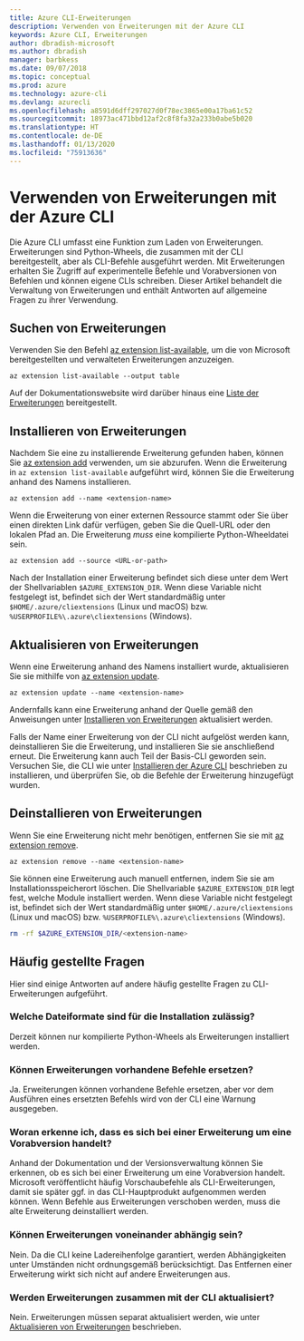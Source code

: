 ```yaml
---
title: Azure CLI-Erweiterungen
description: Verwenden von Erweiterungen mit der Azure CLI
keywords: Azure CLI, Erweiterungen
author: dbradish-microsoft
ms.author: dbradish
manager: barbkess
ms.date: 09/07/2018
ms.topic: conceptual
ms.prod: azure
ms.technology: azure-cli
ms.devlang: azurecli
ms.openlocfilehash: a8591d6dff297027d0f78ec3865e00a17ba61c52
ms.sourcegitcommit: 18973ac471bbd12af2c8f8fa32a233b0abe5b020
ms.translationtype: HT
ms.contentlocale: de-DE
ms.lasthandoff: 01/13/2020
ms.locfileid: "75913636"
---
```

# <a name="use-extensions-with-azure-cli"></a>Verwenden von Erweiterungen mit der Azure CLI 

Die Azure CLI umfasst eine Funktion zum Laden von Erweiterungen. Erweiterungen sind Python-Wheels, die zusammen mit der CLI bereitgestellt, aber als CLI-Befehle ausgeführt werden.
Mit Erweiterungen erhalten Sie Zugriff auf experimentelle Befehle und Vorabversionen von Befehlen und können eigene CLIs schreiben. Dieser Artikel behandelt die Verwaltung von Erweiterungen und enthält Antworten auf allgemeine Fragen zu ihrer Verwendung.

## <a name="find-extensions"></a>Suchen von Erweiterungen

Verwenden Sie den Befehl [az extension list-available](/cli/azure/extension#az-extension-list-available), um die von Microsoft bereitgestellten und verwalteten Erweiterungen anzuzeigen.

```azurecli-interactive
az extension list-available --output table
```

Auf der Dokumentationswebsite wird darüber hinaus eine [Liste der Erweiterungen](azure-cli-extensions-list.md) bereitgestellt.

## <a name="install-extensions"></a>Installieren von Erweiterungen

Nachdem Sie eine zu installierende Erweiterung gefunden haben, können Sie [az extension add](https://docs.microsoft.com/cli/azure/extension#az-extension-add) verwenden, um sie abzurufen. Wenn die Erweiterung in `az extension list-available` aufgeführt wird, können Sie die Erweiterung anhand des Namens installieren.

```azurecli-interactive
az extension add --name <extension-name>
```

Wenn die Erweiterung von einer externen Ressource stammt oder Sie über einen direkten Link dafür verfügen, geben Sie die Quell-URL oder den lokalen Pfad an. Die Erweiterung _muss_ eine kompilierte Python-Wheeldatei sein.

```azurecli-interactive
az extension add --source <URL-or-path>
```

Nach der Installation einer Erweiterung befindet sich diese unter dem Wert der Shellvariablen `$AZURE_EXTENSION_DIR`. Wenn diese Variable nicht festgelegt ist, befindet sich der Wert standardmäßig unter `$HOME/.azure/cliextensions` (Linux und macOS) bzw. `%USERPROFILE%\.azure\cliextensions` (Windows).

## <a name="update-extensions"></a>Aktualisieren von Erweiterungen

Wenn eine Erweiterung anhand des Namens installiert wurde, aktualisieren Sie sie mithilfe von [az extension update](https://docs.microsoft.com/cli/azure/extension#az-extension-update).

```azurecli-interactive
az extension update --name <extension-name>
```

Andernfalls kann eine Erweiterung anhand der Quelle gemäß den Anweisungen unter [Installieren von Erweiterungen](#install-extensions) aktualisiert werden.

Falls der Name einer Erweiterung von der CLI nicht aufgelöst werden kann, deinstallieren Sie die Erweiterung, und installieren Sie sie anschließend erneut. Die Erweiterung kann auch Teil der Basis-CLI geworden sein.
Versuchen Sie, die CLI wie unter [Installieren der Azure CLI](install-azure-cli.md) beschrieben zu installieren, und überprüfen Sie, ob die Befehle der Erweiterung hinzugefügt wurden.

## <a name="uninstall-extensions"></a>Deinstallieren von Erweiterungen

Wenn Sie eine Erweiterung nicht mehr benötigen, entfernen Sie sie mit [az extension remove](https://docs.microsoft.com/cli/azure/extension#az-extension-remove).

```azurecli-interactive
az extension remove --name <extension-name>
```

Sie können eine Erweiterung auch manuell entfernen, indem Sie sie am Installationsspeicherort löschen. Die Shellvariable `$AZURE_EXTENSION_DIR` legt fest, welche Module installiert werden.
Wenn diese Variable nicht festgelegt ist, befindet sich der Wert standardmäßig unter `$HOME/.azure/cliextensions` (Linux und macOS) bzw. `%USERPROFILE%\.azure\cliextensions` (Windows).

```bash
rm -rf $AZURE_EXTENSION_DIR/<extension-name>
```

## <a name="faq"></a>Häufig gestellte Fragen

Hier sind einige Antworten auf andere häufig gestellte Fragen zu CLI-Erweiterungen aufgeführt.

### <a name="what-file-formats-are-allowed-for-installation"></a>Welche Dateiformate sind für die Installation zulässig?

Derzeit können nur kompilierte Python-Wheels als Erweiterungen installiert werden.

### <a name="can-extensions-replace-existing-commands"></a>Können Erweiterungen vorhandene Befehle ersetzen?

Ja. Erweiterungen können vorhandene Befehle ersetzen, aber vor dem Ausführen eines ersetzten Befehls wird von der CLI eine Warnung ausgegeben.

### <a name="how-can-i-tell-if-an-extension-is-in-pre-release"></a>Woran erkenne ich, dass es sich bei einer Erweiterung um eine Vorabversion handelt?

Anhand der Dokumentation und der Versionsverwaltung können Sie erkennen, ob es sich bei einer Erweiterung um eine Vorabversion handelt. Microsoft veröffentlicht häufig Vorschaubefehle als CLI-Erweiterungen, damit sie später ggf. in das CLI-Hauptprodukt aufgenommen werden können. Wenn Befehle aus Erweiterungen verschoben werden, muss die alte Erweiterung deinstalliert werden. 

### <a name="can-extensions-depend-upon-each-other"></a>Können Erweiterungen voneinander abhängig sein?

Nein. Da die CLI keine Ladereihenfolge garantiert, werden Abhängigkeiten unter Umständen nicht ordnungsgemäß berücksichtigt. Das Entfernen einer Erweiterung wirkt sich nicht auf andere Erweiterungen aus.

### <a name="are-extensions-updated-along-with-the-cli"></a>Werden Erweiterungen zusammen mit der CLI aktualisiert?

Nein. Erweiterungen müssen separat aktualisiert werden, wie unter [Aktualisieren von Erweiterungen](#update-extensions) beschrieben.
